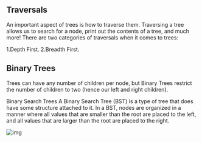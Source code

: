 
## Traversals
An important aspect of trees is how to traverse them. Traversing a tree allows us to search for a node, print out the contents of a tree, and much more! There are two categories of traversals when it comes to trees:

1.Depth First.
2.Breadth First.

## Binary Trees
Trees can have any number of children per node, but Binary Trees restrict the number of children to two (hence our left and right children).

Binary Search Trees
A Binary Search Tree (BST) is a type of tree that does have some structure attached to it. In a BST, nodes are organized in a manner where all values that are smaller than the root are placed to the left, and all values that are larger than the root are placed to the right.

![img](https://miro.medium.com/max/1056/1*8_QJ6hYqWdLomvwNt6ydBg.png)
